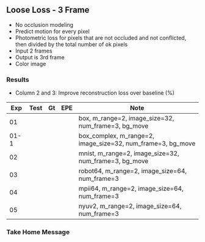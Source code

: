 ## Loose Loss - 3 Frame 

- No occlusion modeling
- Predict motion for every pixel
- Photometric loss for pixels that are not occluded and not conflicted, then divided by the total number of ok pixels
- Input 2 frames
- Output is 3rd frame
- Color image

### Results

- Column 2 and 3: Improve reconstruction loss over baseline (%) 

| Exp  | Test | Gt   | EPE  | Note |
| ---- | ---- | ---- | ---- | ---- | 
| 01 |  |  |  | box, m_range=2, image_size=32, num_frame=3, bg_move |
| 01-1 |  |  |  | box_complex, m_range=2, image_size=32, num_frame=3, bg_move |
| 02 |  |  |  | mnist, m_range=2, image_size=32, num_frame=3, bg_move |
| 03 |  |  |  | robot64, m_range=2, image_size=64, num_frame=3 |
| 04 |  |  |  | mpii64, m_range=2, image_size=64, num_frame=3 |
| 05 |  |  |  | nyuv2, m_range=2, image_size=64, num_frame=3 |

### Take Home Message

